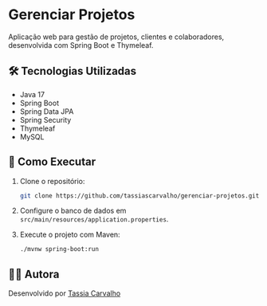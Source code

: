 # Gerenciar Projetos

Aplicação web para gestão de projetos, clientes e colaboradores, desenvolvida com Spring Boot e Thymeleaf.

## 🛠 Tecnologias Utilizadas

- Java 17  
- Spring Boot  
- Spring Data JPA  
- Spring Security  
- Thymeleaf  
- MySQL  

## 🚀 Como Executar

1. Clone o repositório:
   ```bash
   git clone https://github.com/tassiascarvalho/gerenciar-projetos.git
   ```

2. Configure o banco de dados em `src/main/resources/application.properties`.

3. Execute o projeto com Maven:
   ```bash
   ./mvnw spring-boot:run
   ```

## 👩‍💻 Autora

Desenvolvido por [Tassia Carvalho](https://github.com/tassiascarvalho)
